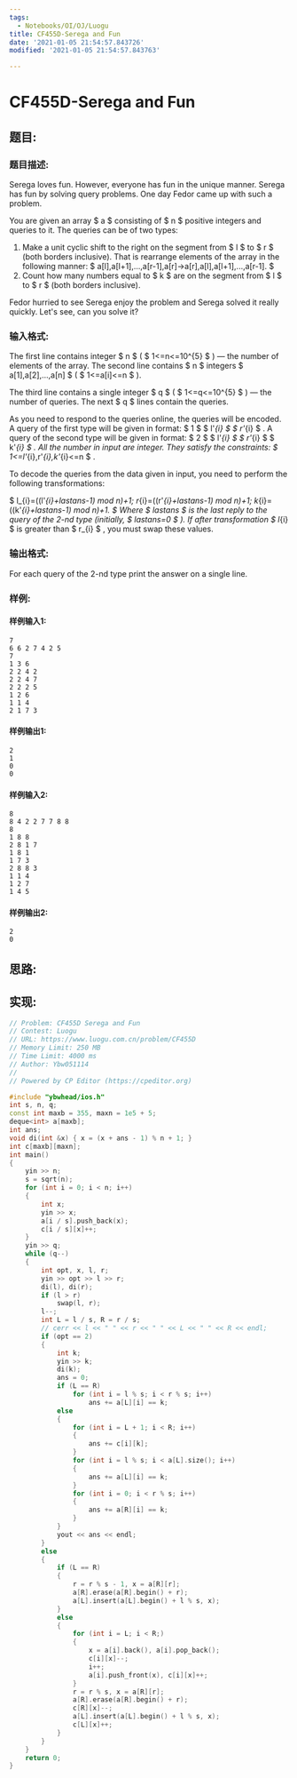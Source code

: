 ```yaml
---
tags: 
  - Notebooks/OI/OJ/Luogu
title: CF455D-Serega and Fun
date: '2021-01-05 21:54:57.843726'
modified: '2021-01-05 21:54:57.843763'

---
```

# CF455D-Serega and Fun
## 题目:
### 题目描述:
Serega loves fun. However, everyone has fun in the unique manner. Serega has fun by solving query problems. One day Fedor came up with such a problem.

You are given an array $ a $ consisting of $ n $ positive integers and queries to it. The queries can be of two types:

1. Make a unit cyclic shift to the right on the segment from $ l $ to $ r $ (both borders inclusive). That is rearrange elements of the array in the following manner: $ a[l],a[l+1],...,a[r-1],a[r]→a[r],a[l],a[l+1],...,a[r-1]. $
2. Count how many numbers equal to $ k $ are on the segment from $ l $ to $ r $ (both borders inclusive).

Fedor hurried to see Serega enjoy the problem and Serega solved it really quickly. Let's see, can you solve it?
### 输入格式:
The first line contains integer $ n $ ( $ 1<=n<=10^{5} $ ) — the number of elements of the array. The second line contains $ n $ integers $ a[1],a[2],...,a[n] $ ( $ 1<=a[i]<=n $ ).

The third line contains a single integer $ q $ ( $ 1<=q<=10^{5} $ ) — the number of queries. The next $ q $ lines contain the queries.

As you need to respond to the queries online, the queries will be encoded. A query of the first type will be given in format: $ 1 $ $ l'_{i} $ $ r'_{i} $ . A query of the second type will be given in format: $ 2 $ $ l'_{i} $ $ r'_{i} $ $ k'_{i} $ . All the number in input are integer. They satisfy the constraints: $ 1<=l'_{i},r'_{i},k'_{i}<=n $ .

To decode the queries from the data given in input, you need to perform the following transformations:

 $ l_{i}=((l'_{i}+lastans-1) mod n)+1; r_{i}=((r'_{i}+lastans-1) mod n)+1; k_{i}=((k'_{i}+lastans-1) mod n)+1. $ Where $ lastans $ is the last reply to the query of the 2-nd type (initially, $ lastans=0 $ ). If after transformation $ l_{i} $ is greater than $ r_{i} $ , you must swap these values.
### 输出格式:
For each query of the 2-nd type print the answer on a single line.
### 样例:
#### 样例输入1:
```
7
6 6 2 7 4 2 5
7
1 3 6
2 2 4 2
2 2 4 7
2 2 2 5
1 2 6
1 1 4
2 1 7 3

```
#### 样例输出1:
```
2
1
0
0

```
#### 样例输入2:
```
8
8 4 2 2 7 7 8 8
8
1 8 8
2 8 1 7
1 8 1
1 7 3
2 8 8 3
1 1 4
1 2 7
1 4 5

```
#### 样例输出2:
```
2
0

```
## 思路:

## 实现:
```cpp
// Problem: CF455D Serega and Fun
// Contest: Luogu
// URL: https://www.luogu.com.cn/problem/CF455D
// Memory Limit: 250 MB
// Time Limit: 4000 ms
// Author: Ybw051114
//
// Powered by CP Editor (https://cpeditor.org)

#include "ybwhead/ios.h"
int s, n, q;
const int maxb = 355, maxn = 1e5 + 5;
deque<int> a[maxb];
int ans;
void di(int &x) { x = (x + ans - 1) % n + 1; }
int c[maxb][maxn];
int main()
{
    yin >> n;
    s = sqrt(n);
    for (int i = 0; i < n; i++)
    {
        int x;
        yin >> x;
        a[i / s].push_back(x);
        c[i / s][x]++;
    }
    yin >> q;
    while (q--)
    {
        int opt, x, l, r;
        yin >> opt >> l >> r;
        di(l), di(r);
        if (l > r)
            swap(l, r);
        l--;
        int L = l / s, R = r / s;
        // cerr << l << " " << r << " " << L << " " << R << endl;
        if (opt == 2)
        {
            int k;
            yin >> k;
            di(k);
            ans = 0;
            if (L == R)
                for (int i = l % s; i < r % s; i++)
                    ans += a[L][i] == k;
            else
            {
                for (int i = L + 1; i < R; i++)
                {
                    ans += c[i][k];
                }
                for (int i = l % s; i < a[L].size(); i++)
                {
                    ans += a[L][i] == k;
                }
                for (int i = 0; i < r % s; i++)
                {
                    ans += a[R][i] == k;
                }
            }
            yout << ans << endl;
        }
        else
        {
            if (L == R)
            {
                r = r % s - 1, x = a[R][r];
                a[R].erase(a[R].begin() + r);
                a[L].insert(a[L].begin() + l % s, x);
            }
            else
            {
                for (int i = L; i < R;)
                {
                    x = a[i].back(), a[i].pop_back();
                    c[i][x]--;
                    i++;
                    a[i].push_front(x), c[i][x]++;
                }
                r = r % s, x = a[R][r];
                a[R].erase(a[R].begin() + r);
                c[R][x]--;
                a[L].insert(a[L].begin() + l % s, x);
                c[L][x]++;
            }
        }
    }
    return 0;
}
```

